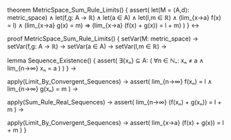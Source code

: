 theorem MetricSpace_Sum_Rule_Limits() {
  assert(
    let(M = ⟨A,d⟩: metric_space) ∧
    let(f,g: A → ℝ) ∧
    let(a ∈ A) ∧
    let(l,m ∈ ℝ) ∧
    (lim_{x→a} f(x) = l) ∧
    (lim_{x→a} g(x) = m) ⇒
    (lim_{x→a} (f(x) + g(x)) = l + m)
  )
} ↔

proof MetricSpace_Sum_Rule_Limits() {
  setVar(M: metric_space) →
  setVar(f,g: A → ℝ) →
  setVar(a ∈ A) →
  setVar(l,m ∈ ℝ) →
  
  lemma Sequence_Existence() {
    assert(
      ∃{xₙ} ⊆ A: (
        ∀n ∈ ℕ₊: xₙ ≠ a ∧
        lim_{n→∞} xₙ = a
      )
    )
  } →
  
  apply(Limit_By_Convergent_Sequences) →
  assert(
    lim_{n→∞} f(xₙ) = l ∧
    lim_{n→∞} g(xₙ) = m
  ) →
  
  apply(Sum_Rule_Real_Sequences) →
  assert(
    lim_{n→∞} (f(xₙ) + g(xₙ)) = l + m
  ) →
  
  apply(Limit_By_Convergent_Sequences) →
  assert(
    lim_{x→a} (f(x) + g(x)) = l + m
  )
}